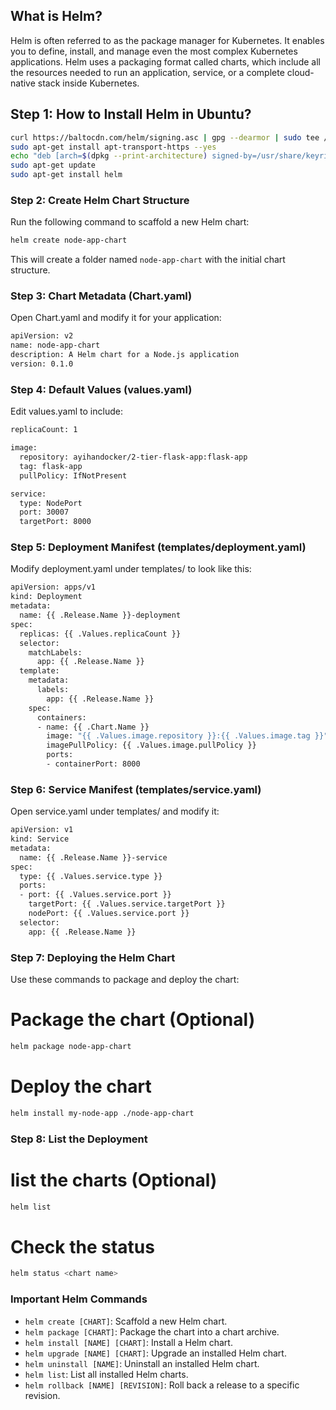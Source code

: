 ## What is Helm?

Helm is often referred to as the package manager for Kubernetes. It enables you to define, install, and manage even the most complex Kubernetes applications. Helm uses a packaging format called charts, which include all the resources needed to run an application, service, or a complete cloud-native stack inside Kubernetes.

## Step 1: How to Install Helm in Ubuntu?

```bash
curl https://baltocdn.com/helm/signing.asc | gpg --dearmor | sudo tee /usr/share/keyrings/helm.gpg > /dev/null
sudo apt-get install apt-transport-https --yes
echo "deb [arch=$(dpkg --print-architecture) signed-by=/usr/share/keyrings/helm.gpg] https://baltocdn.com/helm/stable/debian/ all main" | sudo tee /etc/apt/sources.list.d/helm-stable-debian.list
sudo apt-get update
sudo apt-get install helm
```

### Step 2: Create Helm Chart Structure

Run the following command to scaffold a new Helm chart:
```bash
helm create node-app-chart
```
This will create a folder named `node-app-chart` with the initial chart structure.

### Step 3: Chart Metadata (Chart.yaml)
Open Chart.yaml and modify it for your application:
```bash
apiVersion: v2
name: node-app-chart
description: A Helm chart for a Node.js application
version: 0.1.0
```

### Step 4: Default Values (values.yaml)
Edit values.yaml to include:
```bash
replicaCount: 1

image:
  repository: ayihandocker/2-tier-flask-app:flask-app
  tag: flask-app
  pullPolicy: IfNotPresent

service:
  type: NodePort
  port: 30007
  targetPort: 8000
```

### Step 5:  Deployment Manifest (templates/deployment.yaml)
Modify deployment.yaml under templates/ to look like this:
```bash
apiVersion: apps/v1
kind: Deployment
metadata:
  name: {{ .Release.Name }}-deployment
spec:
  replicas: {{ .Values.replicaCount }}
  selector:
    matchLabels:
      app: {{ .Release.Name }}
  template:
    metadata:
      labels:
        app: {{ .Release.Name }}
    spec:
      containers:
      - name: {{ .Chart.Name }}
        image: "{{ .Values.image.repository }}:{{ .Values.image.tag }}"
        imagePullPolicy: {{ .Values.image.pullPolicy }}
        ports:
        - containerPort: 8000
```
### Step 6: Service Manifest (templates/service.yaml)
Open service.yaml under templates/ and modify it:
``` bash
apiVersion: v1
kind: Service
metadata:
  name: {{ .Release.Name }}-service
spec:
  type: {{ .Values.service.type }}
  ports:
  - port: {{ .Values.service.port }}
    targetPort: {{ .Values.service.targetPort }}
    nodePort: {{ .Values.service.port }}
  selector:
    app: {{ .Release.Name }}
```
### Step 7: Deploying the Helm Chart
Use these commands to package and deploy the chart:

# Package the chart (Optional)
``` bash
helm package node-app-chart
```
# Deploy the chart
``` bash
helm install my-node-app ./node-app-chart
```

### Step 8: List the Deployment

# list the charts (Optional)
``` bash
helm list
```
# Check the status
``` bash
helm status <chart name>
```
### Important Helm Commands

- `helm create [CHART]`: Scaffold a new Helm chart.
- `helm package [CHART]`: Package the chart into a chart archive.
- `helm install [NAME] [CHART]`: Install a Helm chart.
- `helm upgrade [NAME] [CHART]`: Upgrade an installed Helm chart.
- `helm uninstall [NAME]`: Uninstall an installed Helm chart.
- `helm list`: List all installed Helm charts.
- `helm rollback [NAME] [REVISION]`: Roll back a release to a specific revision.
